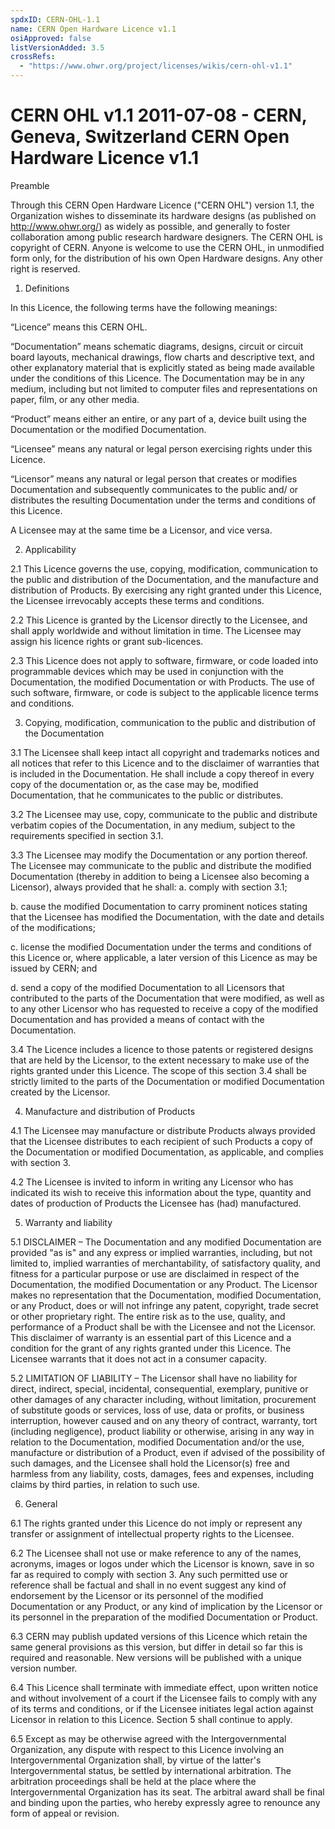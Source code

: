 ```yaml
---
spdxID: CERN-OHL-1.1
name: CERN Open Hardware Licence v1.1
osiApproved: false
listVersionAdded: 3.5
crossRefs: 
  - "https://www.ohwr.org/project/licenses/wikis/cern-ohl-v1.1"
---
```


# CERN OHL v1.1 2011-07-08 - CERN, Geneva, Switzerland CERN Open Hardware Licence v1.1

Preamble

Through this CERN Open Hardware Licence ("CERN OHL") version 1.1, the Organization wishes to disseminate its hardware designs (as published on http://www.ohwr.org/) as widely as possible, and generally to foster collaboration among public research hardware designers. The CERN OHL is copyright of CERN. Anyone is welcome to use the CERN OHL, in unmodified form only, for the distribution of his own Open Hardware designs. Any other right is reserved.

1. Definitions

In this Licence, the following terms have the following meanings:

“Licence” means this CERN OHL.

“Documentation” means schematic diagrams, designs, circuit or circuit board layouts, mechanical drawings, flow charts and descriptive text, and other explanatory material that is explicitly stated as being made available under the conditions of this Licence. The Documentation may be in any medium, including but not limited to computer files and representations on paper, film, or any other media.

“Product” means either an entire, or any part of a, device built using the Documentation or the modified Documentation.

“Licensee” means any natural or legal person exercising rights under this Licence.

“Licensor” means any natural or legal person that creates or modifies Documentation and subsequently communicates to the public and/ or distributes the resulting Documentation under the terms and conditions of this Licence.

A Licensee may at the same time be a Licensor, and vice versa.

2. Applicability

2.1 This Licence governs the use, copying, modification, communication to the public and distribution of the Documentation, and the manufacture and distribution of Products. By exercising any right granted under this Licence, the Licensee irrevocably accepts these terms and conditions.

2.2 This Licence is granted by the Licensor directly to the Licensee, and shall apply worldwide and without limitation in time. The Licensee may assign his licence rights or grant sub-licences.

2.3 This Licence does not apply to software, firmware, or code loaded into programmable devices which may be used in conjunction with the Documentation, the modified Documentation or with Products. The use of such software, firmware, or code is subject to the applicable licence terms and conditions.

3. Copying, modification, communication to the public and distribution of the Documentation

3.1 The Licensee shall keep intact all copyright and trademarks notices and all notices that refer to this Licence and to the disclaimer of warranties that is included in the Documentation. He shall include a copy thereof in every copy of the documentation or, as the case may be, modified Documentation, that he communicates to the public or distributes.

3.2 The Licensee may use, copy, communicate to the public and distribute verbatim copies of the Documentation, in any medium, subject to the requirements specified in section 3.1.

3.3 The Licensee may modify the Documentation or any portion thereof. The Licensee may communicate to the public and distribute the modified Documentation (thereby in addition to being a Licensee also becoming a Licensor), always provided that he shall:
  a. comply with section 3.1;

  b. cause the modified Documentation to carry prominent notices stating that the Licensee has modified the Documentation, with the date and details of the modifications;

  c. license the modified Documentation under the terms and conditions of this Licence or, where applicable, a later version of this Licence as may be issued by CERN; and

  d. send a copy of the modified Documentation to all Licensors that contributed to the parts of the Documentation that were modified, as well as to any other Licensor who has requested to receive a copy of the modified Documentation and has provided a means of contact with the Documentation.

3.4 The Licence includes a licence to those patents or registered designs that are held by the Licensor, to the extent necessary to make use of the rights granted under this Licence. The scope of this section 3.4 shall be strictly limited to the parts of the Documentation or modified Documentation created by the Licensor.

4. Manufacture and distribution of Products

4.1 The Licensee may manufacture or distribute Products always provided that the Licensee distributes to each recipient of such Products a copy of the Documentation or modified Documentation, as applicable, and complies with section 3.

4.2 The Licensee is invited to inform in writing any Licensor who has indicated its wish to receive this information about the type, quantity and dates of production of Products the Licensee has (had) manufactured.

5. Warranty and liability

5.1 DISCLAIMER – The Documentation and any modified Documentation are provided "as is" and any express or implied warranties, including, but not limited to, implied warranties of merchantability, of satisfactory quality, and fitness for a particular purpose or use are disclaimed in respect of the Documentation, the modified Documentation or any Product. The Licensor makes no representation that the Documentation, modified Documentation, or any Product, does or will not infringe any patent, copyright, trade secret or other proprietary right. The entire risk as to the use, quality, and performance of a Product shall be with the Licensee and not the Licensor. This disclaimer of warranty is an essential part of this Licence and a condition for the grant of any rights granted under this Licence. The Licensee warrants that it does not act in a consumer capacity.

5.2 LIMITATION OF LIABILITY – The Licensor shall have no liability for direct, indirect, special, incidental, consequential, exemplary, punitive or other damages of any character including, without limitation, procurement of substitute goods or services, loss of use, data or profits, or business interruption, however caused and on any theory of contract, warranty, tort (including negligence), product liability or otherwise, arising in any way in relation to the Documentation, modified Documentation and/or the use, manufacture or distribution of a Product, even if advised of the possibility of such damages, and the Licensee shall hold the Licensor(s) free and harmless from any liability, costs, damages, fees and expenses, including claims by third parties, in relation to such use.

6. General

6.1 The rights granted under this Licence do not imply or represent any transfer or assignment of intellectual property rights to the Licensee.

6.2 The Licensee shall not use or make reference to any of the names, acronyms, images or logos under which the Licensor is known, save in so far as required to comply with section 3. Any such permitted use or reference shall be factual and shall in no event suggest any kind of endorsement by the Licensor or its personnel of the modified Documentation or any Product, or any kind of implication by the Licensor or its personnel in the preparation of the modified Documentation or Product.

6.3 CERN may publish updated versions of this Licence which retain the same general provisions as this version, but differ in detail so far this is required and reasonable. New versions will be published with a unique version number.

6.4 This Licence shall terminate with immediate effect, upon written notice and without involvement of a court if the Licensee fails to comply with any of its terms and conditions, or if the Licensee initiates legal action against Licensor in relation to this Licence. Section 5 shall continue to apply.

6.5 Except as may be otherwise agreed with the Intergovernmental Organization, any dispute with respect to this Licence involving an Intergovernmental Organization shall, by virtue of the latter's Intergovernmental status, be settled by international arbitration. The arbitration proceedings shall be held at the place where the Intergovernmental Organization has its seat. The arbitral award shall be final and binding upon the parties, who hereby expressly agree to renounce any form of appeal or revision.
